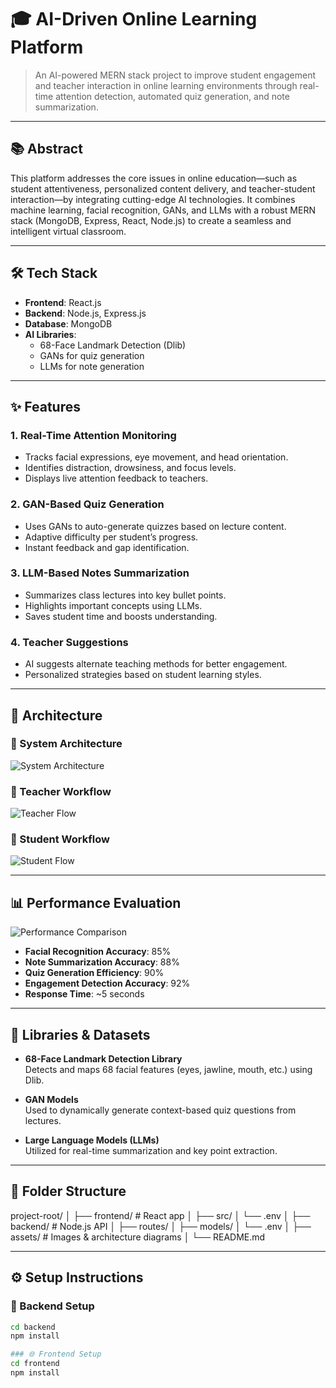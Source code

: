 # 🎓 AI-Driven Online Learning Platform

> An AI-powered MERN stack project to improve student engagement and teacher interaction in online learning environments through real-time attention detection, automated quiz generation, and note summarization.

---

## 📚 Abstract

This platform addresses the core issues in online education—such as student attentiveness, personalized content delivery, and teacher-student interaction—by integrating cutting-edge AI technologies. It combines machine learning, facial recognition, GANs, and LLMs with a robust MERN stack (MongoDB, Express, React, Node.js) to create a seamless and intelligent virtual classroom.

---

## 🛠️ Tech Stack

- **Frontend**: React.js  
- **Backend**: Node.js, Express.js  
- **Database**: MongoDB  
- **AI Libraries**:
  - 68-Face Landmark Detection (Dlib)
  - GANs for quiz generation
  - LLMs for note generation

---

## ✨ Features

### 1. Real-Time Attention Monitoring
- Tracks facial expressions, eye movement, and head orientation.
- Identifies distraction, drowsiness, and focus levels.
- Displays live attention feedback to teachers.

### 2. GAN-Based Quiz Generation
- Uses GANs to auto-generate quizzes based on lecture content.
- Adaptive difficulty per student’s progress.
- Instant feedback and gap identification.

### 3. LLM-Based Notes Summarization
- Summarizes class lectures into key bullet points.
- Highlights important concepts using LLMs.
- Saves student time and boosts understanding.

### 4. Teacher Suggestions
- AI suggests alternate teaching methods for better engagement.
- Personalized strategies based on student learning styles.

---

## 🧠 Architecture

### 🔹 System Architecture
![System Architecture](./assets/system-architecture.png)

### 🔹 Teacher Workflow
![Teacher Flow](./assets/teacher-flow.png)

### 🔹 Student Workflow
![Student Flow](./assets/student-flow.png)

---

## 📊 Performance Evaluation

![Performance Comparison](./assets/performance-analysis.png)

- **Facial Recognition Accuracy**: 85%  
- **Note Summarization Accuracy**: 88%  
- **Quiz Generation Efficiency**: 90%  
- **Engagement Detection Accuracy**: 92%  
- **Response Time**: ~5 seconds

---

## 🧪 Libraries & Datasets

- **68-Face Landmark Detection Library**  
  Detects and maps 68 facial features (eyes, jawline, mouth, etc.) using Dlib.

- **GAN Models**  
  Used to dynamically generate context-based quiz questions from lectures.

- **Large Language Models (LLMs)**  
  Utilized for real-time summarization and key point extraction.

---

## 📁 Folder Structure
project-root/ │ ├── frontend/ # React app │ ├── src/ │ └── .env │ ├── backend/ # Node.js API │ ├── routes/ │ ├── models/ │ └── .env │ ├── assets/ # Images & architecture diagrams │ └── README.md


---

## ⚙️ Setup Instructions

### 🔧 Backend Setup

```bash
cd backend
npm install

### 🌐 Frontend Setup
cd frontend
npm install
